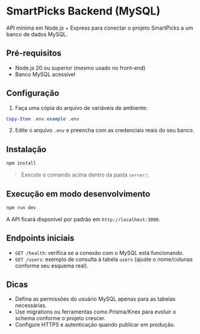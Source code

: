 # SmartPicks Backend (MySQL)

API mínima em Node.js + Express para conectar o projeto SmartPicks a um banco de dados MySQL.

## Pré-requisitos

- Node.js 20 ou superior (mesmo usado no front-end)
- Banco MySQL acessível

## Configuração

1. Faça uma cópia do arquivo de variáveis de ambiente:

```powershell
Copy-Item .env.example .env
```

2. Edite o arquivo `.env` e preencha com as credenciais reais do seu banco.

## Instalação

```powershell
npm install
```

> Execute o comando acima dentro da pasta `server/`.

## Execução em modo desenvolvimento

```powershell
npm run dev
```

A API ficará disponível por padrão em `http://localhost:3000`.

## Endpoints iniciais

- `GET /health`: verifica se a conexão com o MySQL está funcionando.
- `GET /users`: exemplo de consulta à tabela `users` (ajuste o nome/colunas conforme seu esquema real).

## Dicas

- Defina as permissões do usuário MySQL apenas para as tabelas necessárias.
- Use migrations ou ferramentas como Prisma/Knex para evoluir o schema conforme o projeto crescer.
- Configure HTTPS e autenticação quando publicar em produção.
